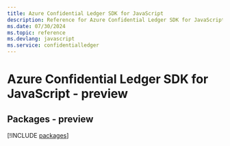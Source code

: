 ```yaml
---
title: Azure Confidential Ledger SDK for JavaScript
description: Reference for Azure Confidential Ledger SDK for JavaScript
ms.date: 07/30/2024
ms.topic: reference
ms.devlang: javascript
ms.service: confidentialledger
---
```

# Azure Confidential Ledger SDK for JavaScript - preview
## Packages - preview
[!INCLUDE [packages](confidential-ledger-index.md)]